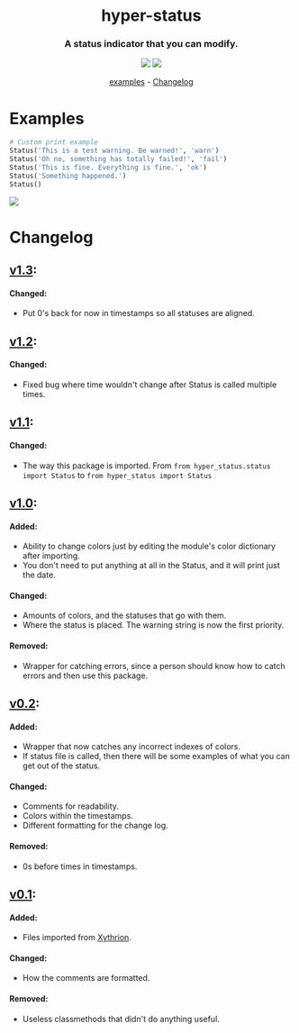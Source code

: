 <h1 align="center">hyper-status</h1>

<h3 align="center">A status indicator that you can modify.</h3>

<p align="center">
    <img src="https://img.shields.io/apm/l/vim-mode.svg"/>
    <img src="https://img.shields.io/badge/python-3.8.0-green.svg">
</p>

<p align="center">
    <a href="#examples">examples</a> -
    <a href="#changelog">Changelog</a>
</p>


# Examples
```python
# Custom print example
Status('This is a test warning. Be warned!', 'warn')
Status('Oh no, something has totally failed!', 'fail')
Status('This is fine. Everything is fine.', 'ok')
Status('Something happened.')
Status()
```
<p align="left">
    <img src="/images/custom.png"/>
</p>


# Changelog

## [v1.3](!https://github.com/Xithrius/Xythrion/releases/tag/v1.3):
#### Changed:
- Put 0's back for now in timestamps so all statuses are aligned.

## [v1.2](!https://github.com/Xithrius/Xythrion/releases/tag/v1.2):
#### Changed:
- Fixed bug where time wouldn't change after Status is called multiple times.

## [v1.1](!https://github.com/Xithrius/Xythrion/releases/tag/v1.1):
#### Changed:
- The way this package is imported. From `from hyper_status.status import Status` to `from hyper_status import Status`

## [v1.0](!https://github.com/Xithrius/Xythrion/releases/tag/v1.0):
#### Added:
- Ability to change colors just by editing the module's color dictionary after importing.
- You don't need to put anything at all in the Status, and it will print just the date.
#### Changed:
- Amounts of colors, and the statuses that go with them. 
- Where the status is placed. The warning string is now the first priority.
#### Removed:
- Wrapper for catching errors, since a person should know how to catch errors and then use this package.

## [v0.2](!https://github.com/Xithrius/Xythrion/releases/tag/v0.2):
#### Added:
- Wrapper that now catches any incorrect indexes of colors.
- If status file is called, then there will be some examples of what you can get out of the status.
#### Changed:
- Comments for readability.
- Colors within the timestamps. 
- Different formatting for the change log.
#### Removed:
- 0s before times in timestamps.

## [v0.1](!https://github.com/Xithrius/Xythrion/releases/tag/v0.1):
#### Added:
- Files imported from [Xythrion](!https://github.com/Xithrius/Xythrion).
#### Changed:
- How the comments are formatted.
#### Removed:
- Useless classmethods that didn't do anything useful.
